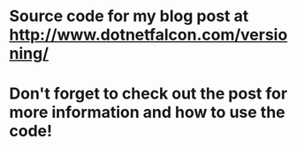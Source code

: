 # Source code for my blog post at http://www.dotnetfalcon.com/versioning/
# Don't forget to check out the post for more information and how to use the code!

